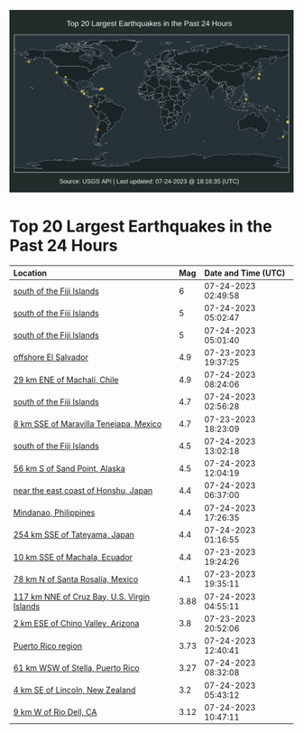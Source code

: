![Map](./map.png)

# Top 20 Largest Earthquakes in the Past 24 Hours

| Location | Mag | Date and Time (UTC) |
|:---|:---|:---|
| [south of the Fiji Islands](https://earthquake.usgs.gov/earthquakes/eventpage/us7000khw8) | 6 | 07-24-2023 02:49:58 |
| [south of the Fiji Islands](https://earthquake.usgs.gov/earthquakes/eventpage/us7000khx0) | 5 | 07-24-2023 05:02:47 |
| [south of the Fiji Islands](https://earthquake.usgs.gov/earthquakes/eventpage/us7000khwz) | 5 | 07-24-2023 05:01:40 |
| [offshore El Salvador](https://earthquake.usgs.gov/earthquakes/eventpage/us7000khus) | 4.9 | 07-23-2023 19:37:25 |
| [29 km ENE of Machalí, Chile](https://earthquake.usgs.gov/earthquakes/eventpage/us7000khxt) | 4.9 | 07-24-2023 08:24:06 |
| [south of the Fiji Islands](https://earthquake.usgs.gov/earthquakes/eventpage/us7000khx3) | 4.7 | 07-24-2023 02:56:28 |
| [8 km SSE of Maravilla Tenejapa, Mexico](https://earthquake.usgs.gov/earthquakes/eventpage/us7000khuf) | 4.7 | 07-23-2023 18:23:09 |
| [south of the Fiji Islands](https://earthquake.usgs.gov/earthquakes/eventpage/us7000khyv) | 4.5 | 07-24-2023 13:02:18 |
| [56 km S of Sand Point, Alaska](https://earthquake.usgs.gov/earthquakes/eventpage/us7000khyj) | 4.5 | 07-24-2023 12:04:19 |
| [near the east coast of Honshu, Japan](https://earthquake.usgs.gov/earthquakes/eventpage/us7000khxb) | 4.4 | 07-24-2023 06:37:00 |
| [Mindanao, Philippines](https://earthquake.usgs.gov/earthquakes/eventpage/us7000ki0m) | 4.4 | 07-24-2023 17:26:35 |
| [254 km SSE of Tateyama, Japan](https://earthquake.usgs.gov/earthquakes/eventpage/us7000khvz) | 4.4 | 07-24-2023 01:16:55 |
| [10 km SSE of Machala, Ecuador](https://earthquake.usgs.gov/earthquakes/eventpage/us7000khun) | 4.4 | 07-23-2023 19:24:26 |
| [78 km N of Santa Rosalía, Mexico](https://earthquake.usgs.gov/earthquakes/eventpage/us7000khur) | 4.1 | 07-23-2023 19:35:11 |
| [117 km NNE of Cruz Bay, U.S. Virgin Islands](https://earthquake.usgs.gov/earthquakes/eventpage/pr2023205000) | 3.88 | 07-24-2023 04:55:11 |
| [2 km ESE of Chino Valley, Arizona](https://earthquake.usgs.gov/earthquakes/eventpage/us7000khv5) | 3.8 | 07-23-2023 20:52:06 |
| [Puerto Rico region](https://earthquake.usgs.gov/earthquakes/eventpage/pr2023205001) | 3.73 | 07-24-2023 12:40:41 |
| [61 km WSW of Stella, Puerto Rico](https://earthquake.usgs.gov/earthquakes/eventpage/pr71419128) | 3.27 | 07-24-2023 08:32:08 |
| [4 km SE of Lincoln, New Zealand](https://earthquake.usgs.gov/earthquakes/eventpage/us7000khx4) | 3.2 | 07-24-2023 05:43:12 |
| [9 km W of Rio Dell, CA](https://earthquake.usgs.gov/earthquakes/eventpage/nc73916121) | 3.12 | 07-24-2023 10:47:11 |
